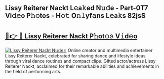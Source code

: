 ## Lissy Reiterer Nackt L𝚎a𝚔ed N𝚞𝚍e - Part-0T7 Vi𝚍𝚎o P𝚑𝚘tos - H𝚘𝚝 O𝚗𝚕yf𝚊ns L𝚎a𝚔s 82jsS

# <h2><a href="http://kfccmu.oniu.top/?m=Lissy+Reiterer+Nackt">🔗👉 🔴 Lissy Reiterer Nackt P𝚑ot𝚘𝚜 V𝚒d𝚎o</a></h2>

[![Lissy Reiterer Nackt Nu𝚍e𝚜](https://i.imgur.com/0qMVB7G.gif)](http://kfccmu.oniu.top/?m=Lissy+Reiterer+Nackt)
Online creator and multimedia entertainer Lissy Reiterer Nackt, celebrated for sharing dance and lifestyle ideas through viral dance routines and compact clips. Gifted actor/actress Lissy Reiterer Nackt, acclaimed for their remarkable abilities and achievements in the field of performing arts.  
